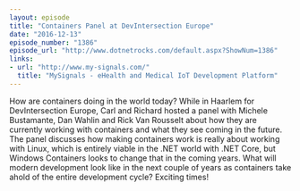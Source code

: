 ```yaml
---
layout: episode
title: "Containers Panel at DevIntersection Europe"
date: "2016-12-13"
episode_number: "1386"
episode_url: "http://www.dotnetrocks.com/default.aspx?ShowNum=1386"
links:
- url: "http://www.my-signals.com/"
  title: "MySignals - eHealth and Medical IoT Development Platform"
---
```


How are containers doing in the world today? While in Haarlem for DevIntersection Europe, Carl and Richard hosted a panel with Michele Bustamante, Dan Wahlin and Rick Van Rousselt about how they are currently working with containers and what they see coming in the future. The panel discusses how making containers work is really about working with Linux, which is entirely viable in the .NET world with .NET Core, but Windows Containers looks to change that in the coming years. What will modern development look like in the next couple of years as containers take ahold of the entire development cycle? Exciting times!

